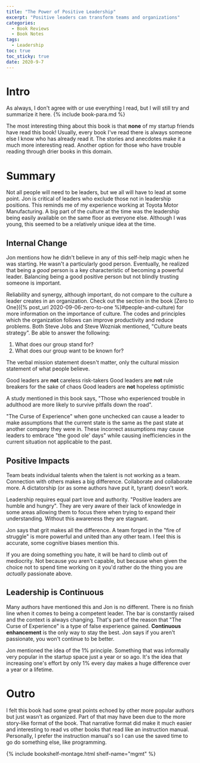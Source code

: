 ```yaml
---
title: "The Power of Positive Leadership" 
excerpt: "Positive leaders can transform teams and organizations"
categories:
  - Book Reviews
  - Book Notes
tags:
  - Leadership
toc: true
toc_sticky: true
date: 2020-9-7
---
```

# Intro
As always, I don't agree with or use everything I read, but I will still try and summarize it here. {% include book-para.md %}

The most interesting thing about this book is that **none** of my startup friends have read this book! Usually, every book I've read there is always someone else I know who has already read it. The stories and anecdotes make it a much more interesting read. Another option for those who have trouble reading through drier books in this domain.

# Summary
Not all people will need to be leaders, but we all will have to lead at some point. Jon is critical of leaders who exclude those not in leadership positions. This reminds me of my experience working at Toyota Motor Manufacturing. A big part of the culture at the time was the leadership being easily available on the same floor as everyone else. Although I was young, this seemed to be a relatively unique idea at the time.

## Internal Change
Jon mentions how he didn't believe in any of this self-help magic when he was starting. He wasn't a particularly good person. Eventually, he realized that being a *good* person is a key characteristic of becoming a powerful leader. Balancing being a good positive person but not blindly trusting someone is important.

Reliability and synergy, although important, do not compare to the culture a leader creates in an organization. Check out the section in the book [Zero to One]({% post_url 2020-09-06-zero-to-one %}#people-and-culture) for more information on the importance of culture. The codes and principles which the organization follows can improve productivity and reduce problems. Both Steve Jobs and Steve Wozniak mentioned, "Culture beats strategy". Be able to answer the following:
1. What does our group stand for?
2. What does our group want to be known for?

The verbal mission statement doesn't matter, only the cultural mission statement of what people believe.

Good leaders are **not** careless risk-takers
Good leaders are **not** rule breakers for the sake of chaos
Good leaders are **not** hopeless optimistic

A study mentioned in this book says, "Those who experienced trouble in adulthood are more likely to survive pitfalls down the road".

"The Curse of Experience" when gone unchecked can cause a leader to make assumptions that the current state is the same as the past state at another company they were in. These incorrect assumptions may cause leaders to embrace "the good ole' days" while causing inefficiencies in the current situation not applicable to the past.

## Positive Impacts
Team beats individual talents when the talent is not working as a team. Connection with others makes a big difference. Collaborate and collaborate more. A dictatorship (or as some authors have put it, tyrant) doesn't work.

Leadership requires equal part love and authority. "Positive leaders are humble and hungry". They are very aware of their lack of knowledge in some areas allowing them to focus there when trying to expand their understanding. Without this awareness they are stagnant.

Jon says that grit makes all the difference. A team forged in the "fire of struggle" is more powerful and united than any other team. I feel this is accurate, some cognitive biases mention this.

If you are doing something you hate, it will be hard to climb out of mediocrity. Not because you aren't capable, but because when given the choice not to spend time working on it you'd rather do the thing you are *actually* passionate above.

## Leadership is Continuous
Many authors have mentioned this and Jon is no different. There is no finish line when it comes to being a competent leader. The bar is constantly raised and the context is always changing. That's part of the reason that "The Curse of Experience" is a type of false experience gained. **Continuous enhancement** is the only way to stay the best. Jon says if you aren't passionate, you won't continue to be better.

Jon mentioned the idea of the 1% principle. Something that was informally very popular in the startup space just a year or so ago. It's the idea that increasing one's effort by only 1% every day makes a huge difference over a year or a lifetime.

# Outro
I felt this book had some great points echoed by other more popular authors but just wasn't as organized. Part of that may have been due to the more story-like format of the book. That narrative format did make it much easier and interesting to read vs other books that read like an instruction manual. Personally, I prefer the instruction manual's so I can use the saved time to go do something else, like programming.


{% include bookshelf-montage.html shelf-name="mgmt" %}